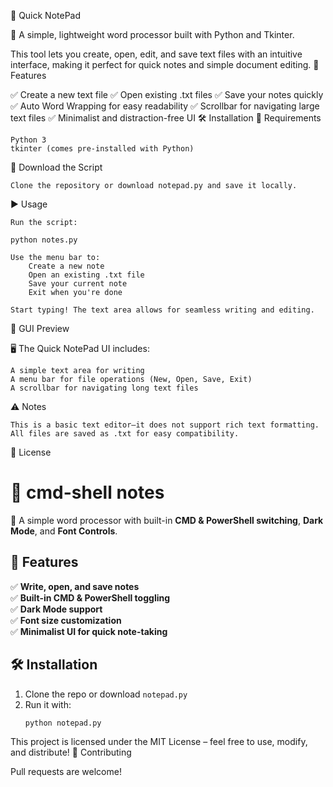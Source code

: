 
📝 Quick NotePad

🚀 A simple, lightweight word processor built with Python and Tkinter.

This tool lets you create, open, edit, and save text files with an intuitive interface, making it perfect for quick notes and simple document editing.
📌 Features

✅ Create a new text file
✅ Open existing .txt files
✅ Save your notes quickly
✅ Auto Word Wrapping for easy readability
✅ Scrollbar for navigating large text files
✅ Minimalist and distraction-free UI
🛠 Installation
🔹 Requirements

    Python 3
    tkinter (comes pre-installed with Python)

🔹 Download the Script

    Clone the repository or download notepad.py and save it locally.

▶️ Usage

    Run the script:

    python notes.py

    Use the menu bar to:
        Create a new note
        Open an existing .txt file
        Save your current note
        Exit when you're done

    Start typing! The text area allows for seamless writing and editing.

🎨 GUI Preview

🖥 The Quick NotePad UI includes:

    A simple text area for writing
    A menu bar for file operations (New, Open, Save, Exit)
    A scrollbar for navigating long text files

⚠️ Notes

    This is a basic text editor—it does not support rich text formatting.
    All files are saved as .txt for easy compatibility.

📄 License

# 📝 cmd-shell notes

🚀 A simple word processor with built-in **CMD & PowerShell switching**, **Dark Mode**, and **Font Controls**.

## 🔹 Features
✅ **Write, open, and save notes**  
✅ **Built-in CMD & PowerShell toggling**  
✅ **Dark Mode support**  
✅ **Font size customization**  
✅ **Minimalist UI for quick note-taking**  

## 🛠 Installation
1. Clone the repo or download `notepad.py`
2. Run it with:
   ```sh
   python notepad.py


This project is licensed under the MIT License – feel free to use, modify, and distribute!
🌟 Contributing

Pull requests are welcome!
